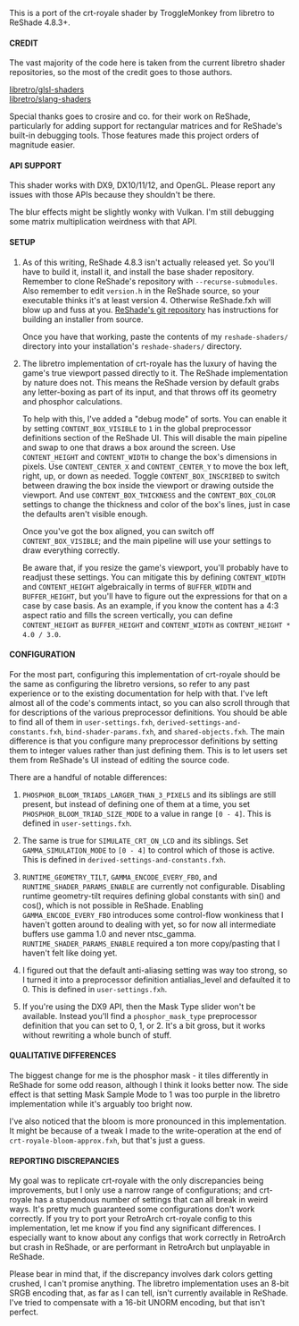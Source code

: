 This is a port of the crt-royale shader by TroggleMonkey from libretro to ReShade 4.8.3+.


#### CREDIT

The vast majority of the code here is taken from the current libretro shader repositories, so the most of the credit goes to those authors.

[libretro/glsl-shaders](https://github.com/libretro/glsl-shaders)<br>
[libretro/slang-shaders](https://github.com/libretro/slang-shaders)

Special thanks goes to crosire and co. for their work on ReShade, particularly for adding support for rectangular matrices and for ReShade's built-in debugging tools. Those features made this project orders of magnitude easier.


#### API SUPPORT
This shader works with DX9, DX10/11/12, and OpenGL. Please report any issues with those APIs because they shouldn't be there.

The blur effects might be slightly wonky with Vulkan. I'm still debugging some matrix multiplication weirdness with that API.


#### SETUP

1)  As of this writing, ReShade 4.8.3 isn't actually released yet. So you'll have to build it, install it, and install the base shader repository. Remember to clone ReShade's repository with `--recurse-submodules`. Also remember to edit `version.h` in the ReShade source, so your executable thinks it's at least version 4. Otherwise ReShade.fxh will blow up and fuss at you. [ReShade's git repository](https://github.com/crosire/reshade) has instructions for building an installer from source.

	Once you have that working, paste the contents of my `reshade-shaders/` directory into your installation's `reshade-shaders/` directory.

2)  The libretro implementation of crt-royale has the luxury of having the game's true viewport passed directly to it. The ReShade implementation by nature does not. This means the ReShade version by default grabs any letter-boxing as part of its input, and that throws off its geometry and phosphor calculations.

    To help with this, I've added a "debug mode" of sorts. You can enable it by setting `CONTENT_BOX_VISIBLE` to `1` in the global preprocessor definitions section of the ReShade UI. This will disable the main pipeline and swap to one that draws a box around the screen. Use `CONTENT_HEIGHT` and `CONTENT_WIDTH` to change the box's dimensions in pixels. Use `CONTENT_CENTER_X` and `CONTENT_CENTER_Y` to move the box left, right, up, or down as needed. Toggle `CONTENT_BOX_INSCRIBED` to switch between drawing the box inside the viewport or drawing outside the viewport. And use `CONTENT_BOX_THICKNESS` and the `CONTENT_BOX_COLOR` settings to change the thickness and color of the box's lines, just in case the defaults aren't visible enough.

    Once you've got the box aligned, you can switch off `CONTENT_BOX_VISIBLE`; and the main pipeline will use your settings to draw everything correctly.

    Be aware that, if you resize the game's viewport, you'll probably have to readjust these settings. You can mitigate this by defining `CONTENT_WIDTH` and `CONTENT_HEIGHT` algebraically in terms of `BUFFER_WIDTH` and `BUFFER_HEIGHT`, but you'll have to figure out the expressions for that on a case by case basis. As an example, if you know the content has a 4:3 aspect ratio and fills the screen vertically, you can define `CONTENT_HEIGHT` as `BUFFER_HEIGHT` and `CONTENT_WIDTH` as `CONTENT_HEIGHT * 4.0 / 3.0`.


#### CONFIGURATION

For the most part, configuring this implementation of crt-royale should be the same as configuring the libretro versions, so refer to any past experience or to the existing documentation for help with that. I've left almost all of the code's comments
intact, so you can also scroll through that for descriptions of the various preprocessor definitions. You should be able to find all of them in `user-settings.fxh`, `derived-settings-and-constants.fxh`, `bind-shader-params.fxh`, and `shared-objects.fxh`. The main difference is that you configure many preprocessor definitions by setting them to integer values rather than just defining them. This is to let users set them from ReShade's UI instead of editing the source code.

There are a handful of notable differences:
1)  `PHOSPHOR_BLOOM_TRIADS_LARGER_THAN_3_PIXELS` and its siblings are still present, but instead of defining one of them at a time, you set `PHOSPHOR_BLOOM_TRIAD_SIZE_MODE` to a value in range `[0 - 4]`. This is defined in `user-settings.fxh`.

2)  The same is true for `SIMULATE_CRT_ON_LCD` and its siblings. Set `GAMMA_SIMULATION_MODE` to `[0 - 4]` to control which of those is active. This is defined in `derived-settings-and-constants.fxh`.

3)  `RUNTIME_GEOMETRY_TILT`, `GAMMA_ENCODE_EVERY_FBO`, and `RUNTIME_SHADER_PARAMS_ENABLE` are currently not configurable. Disabling runtime geometry-tilt requires defining global constants with sin() and cos(), which is not possible in ReShade. Enabling `GAMMA_ENCODE_EVERY_FBO` introduces some control-flow wonkiness that I haven't gotten around to dealing with yet, so for now all intermediate buffers use gamma 1.0 and never ntsc_gamma. `RUNTIME_SHADER_PARAMS_ENABLE` required a ton more copy/pasting that I haven't felt like doing yet.

4)  I figured out that the default anti-aliasing setting was way too strong, so I turned it into a preprocessor definition antialias_level and defaulted it to 0. This is defined in `user-settings.fxh`.

5)  If you're using the DX9 API, then the Mask Type slider won't be available. Instead you'll find a `phosphor_mask_type` preprocessor definition that you can set to 0, 1, or 2. It's a bit gross, but it works without rewriting a whole bunch of stuff.

#### QUALITATIVE DIFFERENCES

The biggest change for me is the phosphor mask - it tiles differently in ReShade for some odd reason, although I think it looks better now. The side effect is that setting Mask Sample Mode to 1 was too purple in the libretro implementation while it's arguably too bright now.

I've also noticed that the bloom is more pronounced in this implementation. It might be because of a tweak I made to the write-operation at the end of `crt-royale-bloom-approx.fxh`, but that's just a guess.


#### REPORTING DISCREPANCIES

My goal was to replicate crt-royale with the only discrepancies being improvements, but I only use a narrow range of configurations; and crt-royale has a stupendous number of settings that can all break in weird ways. It's pretty much guaranteed some configurations don't work correctly. If you try to port your RetroArch crt-royale config to this implementation, let me know if you find any significant differences. I especially want to know about any configs that work correctly in RetroArch but crash in ReShade, or are performant in RetroArch but unplayable in ReShade.

Please bear in mind that, if the discrepancy involves dark colors getting crushed, I can't promise anything. The libretro implementation uses an 8-bit SRGB encoding that, as far as I can tell, isn't currently available in ReShade. I've tried to compensate with a 16-bit UNORM encoding, but that isn't perfect.